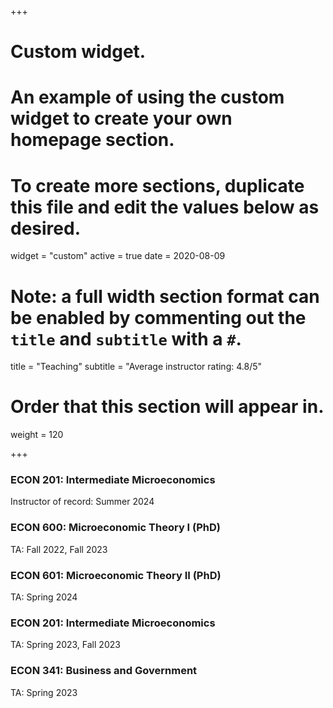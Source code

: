 +++
# Custom widget.
# An example of using the custom widget to create your own homepage section.
# To create more sections, duplicate this file and edit the values below as desired.
widget = "custom"
active = true
date = 2020-08-09

# Note: a full width section format can be enabled by commenting out the `title` and `subtitle` with a `#`.
title = "Teaching"
subtitle = "Average instructor rating: 4.8/5"

# Order that this section will appear in.
weight = 120

+++

### ECON 201: Intermediate Microeconomics 
Instructor of record: Summer 2024

### ECON 600: Microeconomic Theory I (PhD)
TA: Fall 2022, Fall 2023

### ECON 601: Microeconomic Theory II (PhD)
TA: Spring 2024

### ECON 201: Intermediate Microeconomics
TA: Spring 2023, Fall 2023

### ECON 341: Business and Government 
TA: Spring 2023
